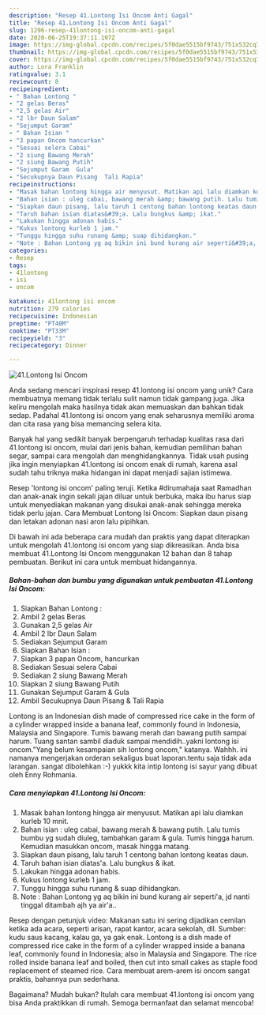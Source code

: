 ```yaml
---
description: "Resep 41.Lontong Isi Oncom Anti Gagal"
title: "Resep 41.Lontong Isi Oncom Anti Gagal"
slug: 1296-resep-41lontong-isi-oncom-anti-gagal
date: 2020-06-25T19:37:11.197Z
image: https://img-global.cpcdn.com/recipes/5f0dae5515bf9743/751x532cq70/41lontong-isi-oncom-foto-resep-utama.jpg
thumbnail: https://img-global.cpcdn.com/recipes/5f0dae5515bf9743/751x532cq70/41lontong-isi-oncom-foto-resep-utama.jpg
cover: https://img-global.cpcdn.com/recipes/5f0dae5515bf9743/751x532cq70/41lontong-isi-oncom-foto-resep-utama.jpg
author: Lora Franklin
ratingvalue: 3.1
reviewcount: 8
recipeingredient:
- " Bahan Lontong "
- "2 gelas Beras"
- "2,5 gelas Air"
- "2 lbr Daun Salam"
- "Sejumput Garam"
- " Bahan Isian "
- "3 papan Oncom hancurkan"
- "Sesuai selera Cabai"
- "2 siung Bawang Merah"
- "2 siung Bawang Putih"
- "Sejumput Garam  Gula"
- "Secukupnya Daun Pisang  Tali Rapia"
recipeinstructions:
- "Masak bahan lontong hingga air menyusut. Matikan api lalu diamkan kurleb 10 mnit."
- "Bahan isian : uleg cabai, bawang merah &amp; bawang putih. Lalu tumis bumbu yg sudah diuleg, tambahkan garam &amp; gula. Tumis hingga harum. Kemudian masukkan oncom, masak hingga matang."
- "Siapkan daun pisang, lalu taruh 1 centong bahan lontong keatas daun."
- "Taruh bahan isian diatas&#39;a. Lalu bungkus &amp; ikat."
- "Lakukan hingga adonan habis."
- "Kukus lontong kurleb 1 jam."
- "Tunggu hingga suhu runang &amp; suap dihidangkan."
- "Note : Bahan Lontong yg aq bikin ini bund kurang air seperti&#39;a, jd nanti tinggal ditambah ajh ya air&#39;a.."
categories:
- Resep
tags:
- 41lontong
- isi
- oncom

katakunci: 41lontong isi oncom 
nutrition: 279 calories
recipecuisine: Indonesian
preptime: "PT40M"
cooktime: "PT33M"
recipeyield: "3"
recipecategory: Dinner

---
```



![41.Lontong Isi Oncom](https://img-global.cpcdn.com/recipes/5f0dae5515bf9743/751x532cq70/41lontong-isi-oncom-foto-resep-utama.jpg)

Anda sedang mencari inspirasi resep 41.lontong isi oncom yang unik? Cara membuatnya memang tidak terlalu sulit namun tidak gampang juga. Jika keliru mengolah maka hasilnya tidak akan memuaskan dan bahkan tidak sedap. Padahal 41.lontong isi oncom yang enak seharusnya memiliki aroma dan cita rasa yang bisa memancing selera kita.

Banyak hal yang sedikit banyak berpengaruh terhadap kualitas rasa dari 41.lontong isi oncom, mulai dari jenis bahan, kemudian pemilihan bahan segar, sampai cara mengolah dan menghidangkannya. Tidak usah pusing jika ingin menyiapkan 41.lontong isi oncom enak di rumah, karena asal sudah tahu triknya maka hidangan ini dapat menjadi sajian istimewa.

Resep &#39;lontong isi oncom&#39; paling teruji. Ketika #dirumahaja saat Ramadhan dan anak-anak ingin sekali jajan diluar untuk berbuka, maka ibu harus siap untuk menyediakan makanan yang disukai anak-anak sehingga mereka tidak perlu jajan. Cara Membuat Lontong Isi Oncom: Siapkan daun pisang dan letakan adonan nasi aron lalu pipihkan.


Di bawah ini ada beberapa cara mudah dan praktis yang dapat diterapkan untuk mengolah 41.lontong isi oncom yang siap dikreasikan. Anda bisa membuat 41.Lontong Isi Oncom menggunakan 12 bahan dan 8 tahap pembuatan. Berikut ini cara untuk membuat hidangannya.

<!--inarticleads1-->

##### Bahan-bahan dan bumbu yang digunakan untuk pembuatan 41.Lontong Isi Oncom:

1. Siapkan  Bahan Lontong :
1. Ambil 2 gelas Beras
1. Gunakan 2,5 gelas Air
1. Ambil 2 lbr Daun Salam
1. Sediakan Sejumput Garam
1. Siapkan  Bahan Isian :
1. Siapkan 3 papan Oncom, hancurkan
1. Sediakan Sesuai selera Cabai
1. Sediakan 2 siung Bawang Merah
1. Siapkan 2 siung Bawang Putih
1. Gunakan Sejumput Garam &amp; Gula
1. Ambil Secukupnya Daun Pisang &amp; Tali Rapia


Lontong is an Indonesian dish made of compressed rice cake in the form of a cylinder wrapped inside a banana leaf, commonly found in Indonesia, Malaysia and Singapore. Tumis bawang merah dan bawang putih sampai harum. Tuang santan sambil diaduk sampai mendidih..yakni lontong isi oncom.&#34;Yang belum kesampaian sih lontong oncom,&#34; katanya. Wahhh. ini namanya mengerjakan orderan sekaligus buat laporan.tentu saja tidak ada larangan. sangat dibolehkan :-) yukkk kita intip lontong isi sayur yang dibuat oleh Enny Rohmania. 

<!--inarticleads2-->

##### Cara menyiapkan 41.Lontong Isi Oncom:

1. Masak bahan lontong hingga air menyusut. Matikan api lalu diamkan kurleb 10 mnit.
1. Bahan isian : uleg cabai, bawang merah &amp; bawang putih. Lalu tumis bumbu yg sudah diuleg, tambahkan garam &amp; gula. Tumis hingga harum. Kemudian masukkan oncom, masak hingga matang.
1. Siapkan daun pisang, lalu taruh 1 centong bahan lontong keatas daun.
1. Taruh bahan isian diatas&#39;a. Lalu bungkus &amp; ikat.
1. Lakukan hingga adonan habis.
1. Kukus lontong kurleb 1 jam.
1. Tunggu hingga suhu runang &amp; suap dihidangkan.
1. Note : Bahan Lontong yg aq bikin ini bund kurang air seperti&#39;a, jd nanti tinggal ditambah ajh ya air&#39;a..


Resep dengan petunjuk video: Makanan satu ini sering dijadikan cemilan ketika ada acara, seperti arisan, rapat kantor, acara sekolah, dll. Sumber: kudu saus kacang, kalau ga, ya gak enak. Lontong is a dish made of compressed rice cake in the form of a cylinder wrapped inside a banana leaf, commonly found in Indonesia; also in Malaysia and Singapore. The rice rolled inside banana leaf and boiled, then cut into small cakes as staple food replacement of steamed rice. Cara membuat arem-arem isi oncom sangat praktis, bahannya pun sederhana. 

Bagaimana? Mudah bukan? Itulah cara membuat 41.lontong isi oncom yang bisa Anda praktikkan di rumah. Semoga bermanfaat dan selamat mencoba!

